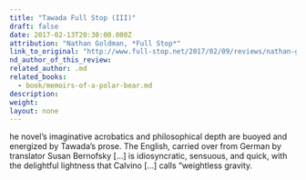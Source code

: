 ```yaml
---
title: "Tawada Full Stop (III)"
draft: false
date: 2017-02-13T20:30:00.000Z
attribution: "Nathan Goldman, *Full Stop*"
link_to_original: "http://www.full-stop.net/2017/02/09/reviews/nathan-goldman/memoirs-of-a-polar-bear-yoko-tawada"
nd_author_of_this_review:
related_author: .md
related_books:
  - book/memoirs-of-a-polar-bear.md
description:
weight:
layout: none
---
```

he novel’s imaginative acrobatics and philosophical depth are buoyed and energized by Tawada’s prose. The English, carried over from German by translator Susan Bernofsky [...] is idiosyncratic, sensuous, and quick, with the delightful lightness that Calvino [...] calls “weightless gravity.

